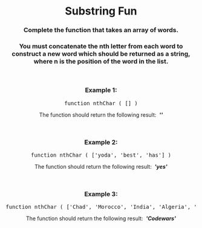 <div align = 'center'>

# Substring Fun

</div>

<div align = 'center'>

<h3>Complete the function that takes an array of words.</h3>

<h3>You must concatenate the nth letter from each word to construct a new word which should be returned as a string, where n is the position of the word in the list.</h3>

<br>

<h3>Example 1:</h3>

<pre>function nthChar&nbsp;(&nbsp;[]&nbsp;)</pre>

<p>The function should return the following result: &nbsp;<strong><em>''</em></strong></p>

<br>

<h3>Example 2:</h3>

<pre>function nthChar&nbsp;(&nbsp;['yoda', 'best', 'has']&nbsp;)</pre>

<p>The function should return the following result: &nbsp;<strong><em>'yes'</em></strong></p>

<br>

<h3>Example 3:</h3>

<pre>function nthChar&nbsp;(&nbsp;['Chad', 'Morocco', 'India', 'Algeria', 'Botswana', 'Bahamas', 'Ecuador', 'Micronesia']&nbsp;)</pre>

<p>The function should return the following result: &nbsp;<strong><em>'Codewars'</em></strong></p>

</div>
